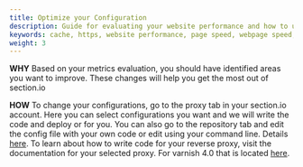 ```yaml
---
title: Optimize your Configuration
description: Guide for evaluating your website performance and how to use section.io to make improvements.
keywords: cache, https, website performance, page speed, webpage speed, website security, content delivery network, CDN
weight: 3
---
```


**WHY** Based on your metrics evaluation, you should have identified areas you want to improve. These changes will help you get the most out of section.io

**HOW** To change your configurations, go to the proxy tab in your section.io account. Here you can select configurations you want and we will write the code and deploy or for you. You can also go to the repository tab and edit the config file with your own code or edit using your command line. Details [here](https://www.section.io/docs/basic-configuration/). To learn about how to write code for your reverse proxy, visit the documentation for your selected proxy. For varnish 4.0 that is located [here](https://www.varnish-cache.org/docs/4.0/users-guide/vcl.html).
